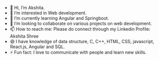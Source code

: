 - 👋 Hi, I’m Akshita.
- 👀 I’m interested in Web development.
- 🌱 I’m currently learning Angular and Springboot.
- 💞️ I’m looking to collaborate on various projects on web development.
- 📫 How to reach me: Please do connect through my Linkedin Profile: Akshita Shree
- 😄 I have knowledge of data structure, C, C++, HTML, CSS, javascript, React.js, Angular and SQL.
- ⚡ Fun fact: I love to communicate with people and learn new skills.

<!---
gitakshita2023/gitakshita2023 is a ✨ special ✨ repository because its `README.md` (this file) appears on your GitHub profile.
You can click the Preview link to take a look at your changes.
--->
